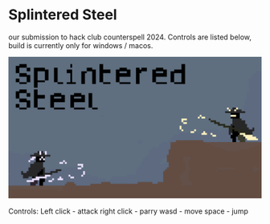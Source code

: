 # Splintered Steel
our submission to hack club counterspell 2024. Controls are listed below, build is currently only for windows / macos.

![Preview](./capsule_art.png)

Controls:
Left click - attack
right click - parry
wasd - move
space - jump
